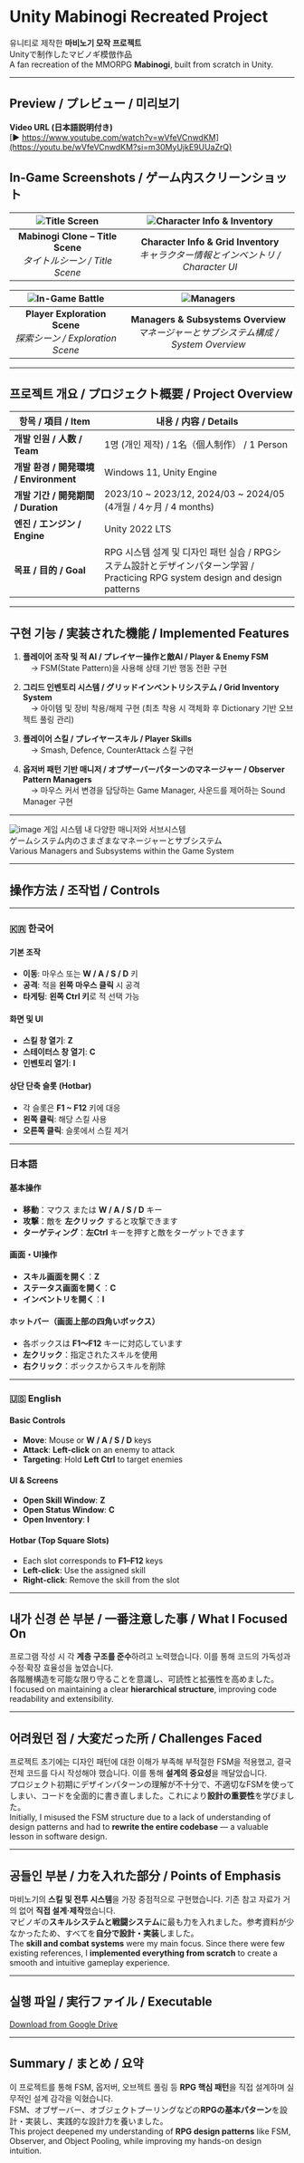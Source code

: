 # Unity Mabinogi Recreated Project  
유니티로 제작한 **마비노기 모작 프로젝트**  
Unityで制作したマビノギ模倣作品  
A fan recreation of the MMORPG **Mabinogi**, built from scratch in Unity.

---

## Preview / プレビュー / 미리보기
**Video URL (日本語説明付き)**  
[▶ https://www.youtube.com/watch?v=wVfeVCnwdKM](https://youtu.be/wVfeVCnwdKM?si=m30MyUjkE9UUaZrQ)

## In-Game Screenshots / ゲーム内スクリーンショット  

| ![Title Screen](https://github.com/user-attachments/assets/ea3646b1-b3d9-47dd-a594-d310dda066c3) | ![Character Info & Inventory](https://github.com/user-attachments/assets/9f7c6941-374e-43c7-963b-997295ebfe3d) |
|:---------------------------------------------------------------:|:---------------------------------------------------------------:|
| **Mabinogi Clone – Title Scene**  <br> *タイトルシーン / Title Scene* | **Character Info & Grid Inventory**  <br> *キャラクター情報とインベントリ / Character UI* |

| ![In-Game Battle](https://github.com/user-attachments/assets/be5f8598-ace4-4877-a6f3-1bd6355a3b10) | ![Managers](https://github.com/user-attachments/assets/94e72b97-a113-4a35-ac1c-f77a2e688696) |
|:---------------------------------------------------------------:|:---------------------------------------------------------------:|
| **Player Exploration Scene** <br> *探索シーン / Exploration Scene* | **Managers & Subsystems Overview**  <br> *マネージャーとサブシステム構成 / System Overview* |

---

## 프로젝트 개요 / プロジェクト概要 / Project Overview

| 항목 / 項目 / Item | 내용 / 内容 / Details |
|--------------------|----------------------|
| **개발 인원 / 人数 / Team** | 1명 (개인 제작) / 1名（個人制作） / 1 Person |
| **개발 환경 / 開発環境 / Environment** | Windows 11, Unity Engine |
| **개발 기간 / 開発期間 / Duration** | 2023/10 ~ 2023/12, 2024/03 ~ 2024/05 (4개월 / 4ヶ月 / 4 months) |
| **엔진 / エンジン / Engine** | Unity 2022 LTS |
| **목표 / 目的 / Goal** | RPG 시스템 설계 및 디자인 패턴 실습 / RPGシステム設計とデザインパターン学習 / Practicing RPG system design and design patterns |

---

## 구현 기능 / 実装された機能 / Implemented Features
1. **플레이어 조작 및 적 AI / プレイヤー操作と敵AI / Player & Enemy FSM**  
　→ FSM(State Pattern)을 사용해 상태 기반 행동 전환 구현  

2. **그리드 인벤토리 시스템 / グリッドインベントリシステム / Grid Inventory System**  
　→ 아이템 및 장비 착용/해제 구현 (최초 착용 시 객체화 후 Dictionary 기반 오브젝트 풀링 관리)  

3. **플레이어 스킬 / プレイヤースキル / Player Skills**  
　→ Smash, Defence, CounterAttack 스킬 구현  

4. **옵저버 패턴 기반 매니저 / オブザーバーパターンのマネージャー / Observer Pattern Managers**  
　→ 마우스 커서 변경을 담당하는 Game Manager, 사운드를 제어하는 Sound Manager 구현  

---

![image](https://github.com/user-attachments/assets/94e72b97-a113-4a35-ac1c-f77a2e688696)
게임 시스템 내 다양한 매니저와 서브시스템  
ゲームシステム内のさまざまなマネージャーとサブシステム  
Various Managers and Subsystems within the Game System

---

## 操作方法 / 조작법 / Controls

---

### 🇰🇷 한국어
#### 기본 조작
- **이동**: 마우스 또는 **W / A / S / D** 키  
- **공격**: 적을 **왼쪽 마우스 클릭** 시 공격  
- **타게팅**: **왼쪽 Ctrl 키**로 적 선택 가능  

#### 화면 및 UI
- **스킬 창 열기**: **Z**  
- **스테이터스 창 열기**: **C**  
- **인벤토리 열기**: **I**

#### 상단 단축 슬롯 (Hotbar)
- 각 슬롯은 **F1 ~ F12** 키에 대응  
- **왼쪽 클릭**: 해당 스킬 사용  
- **오른쪽 클릭**: 슬롯에서 스킬 제거  

---

### 日本語
#### 基本操作
- **移動**：マウス または **W / A / S / D** キー  
- **攻撃**：敵を **左クリック** すると攻撃できます  
- **ターゲティング**：**左Ctrl** キーを押すと敵をターゲットできます  

#### 画面・UI操作
- **スキル画面を開く**：**Z**  
- **ステータス画面を開く**：**C**  
- **インベントリを開く**：**I**

#### ホットバー（画面上部の四角いボックス）
- 各ボックスは **F1〜F12** キーに対応しています  
- **左クリック**：指定されたスキルを使用  
- **右クリック**：ボックスからスキルを削除  

---

### 🇺🇸 English
#### Basic Controls
- **Move**: Mouse or **W / A / S / D** keys  
- **Attack**: **Left-click** on an enemy to attack  
- **Targeting**: Hold **Left Ctrl** to target enemies  

#### UI & Screens
- **Open Skill Window**: **Z**  
- **Open Status Window**: **C**  
- **Open Inventory**: **I**

#### Hotbar (Top Square Slots)
- Each slot corresponds to **F1–F12** keys  
- **Left-click**: Use the assigned skill  
- **Right-click**: Remove the skill from the slot  

---

## 내가 신경 쓴 부분 / 一番注意した事 / What I Focused On
프로그램 작성 시 각 **계층 구조를 준수**하려고 노력했습니다. 이를 통해 코드의 가독성과 수정·확장 효율성을 높였습니다.  
各階層構造を可能な限り守ることを意識し、可読性と拡張性を高めました。  
I focused on maintaining a clear **hierarchical structure**, improving code readability and extensibility.

---

## 어려웠던 점 / 大変だった所 / Challenges Faced
프로젝트 초기에는 디자인 패턴에 대한 이해가 부족해 부적절한 FSM을 적용했고, 결국 전체 코드를 다시 작성해야 했습니다. 이를 통해 **설계의 중요성**을 깨달았습니다.  
プロジェクト初期にデザインパターンの理解が不十分で、不適切なFSMを使ってしまい、コードを全面的に書き直しました。これにより**設計の重要性**を学びました。  
Initially, I misused the FSM structure due to a lack of understanding of design patterns and had to **rewrite the entire codebase** — a valuable lesson in software design.

---

## 공들인 부분 / 力を入れた部分 / Points of Emphasis
마비노기의 **스킬 및 전투 시스템**을 가장 중점적으로 구현했습니다. 기존 참고 자료가 거의 없어 **직접 설계·제작**했습니다.  
マビノギの**スキルシステムと戦闘システム**に最も力を入れました。参考資料が少なかったため、すべてを**自分で設計・実装**しました。  
The **skill and combat systems** were my main focus. Since there were few existing references, I **implemented everything from scratch** to create a smooth and intuitive gameplay experience.

---

## 실행 파일 / 実行ファイル / Executable
[Download from Google Drive](https://drive.google.com/file/d/1l2EyKP8pFqGlTZ6mFsJGTs0biJued0EW/view?usp=sharing)

---

## Summary / まとめ / 요약
이 프로젝트를 통해 FSM, 옵저버, 오브젝트 풀링 등 **RPG 핵심 패턴**을 직접 설계하며 실무적인 설계 감각을 익혔습니다.  
FSM、オブザーバー、オブジェクトプーリングなどの**RPGの基本パターン**を設計・実装し、実践的な設計力を養いました。  
This project deepened my understanding of **RPG design patterns** like FSM, Observer, and Object Pooling, while improving my hands-on design intuition.
